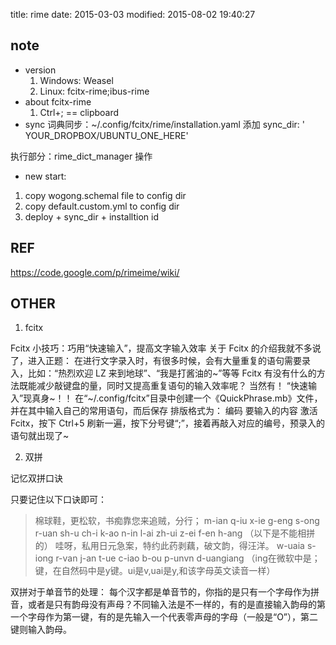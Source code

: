 title: rime
date: 2015-03-03
modified: 2015-08-02 19:40:27


## note
* version
    1. Windows: Weasel
    2. Linux: fcitx-rime;ibus-rime
* about fcitx-rime
    1. Ctrl+; == clipboard
* sync
词典同步：~/.config/fcitx/rime/installation.yaml
添加 sync_dir: ' YOUR_DROPBOX/UBUNTU_ONE_HERE'

执行部分：rime_dict_manager 操作

* new start:
1. copy wogong.schemal file to config dir
2. copy default.custom.yml to config dir
3. deploy + sync_dir + installtion id

## REF
<https://code.google.com/p/rimeime/wiki/>


## OTHER
1. fcitx

Fcitx 小技巧：巧用“快速输入”，提高文字输入效率
关于 Fcitx 的介绍我就不多说了，进入正题：
在进行文字录入时，有很多时候，会有大量重复的语句需要录入，比如：“热烈欢迎 LZ 来到地球”、“我是打酱油的~”等等
Fcitx 有没有什么的方法既能减少敲键盘的量，同时又提高重复语句的输入效率呢？
当然有！
“快速输入”现真身~！！
在“~/.config/fcitx”目录中创建一个《QuickPhrase.mb》文件，并在其中输入自己的常用语句，而后保存
排版格式为：
编码 要输入的内容
激活 Fcitx，按下 Ctrl+5 刷新一遍，按下分号键“;”，接着再敲入对应的编号，预录入的语句就出现了~

2. 双拼

记忆双拼口诀

只要记住以下口诀即可：
>棉球鞋，更松软，书痴靠您来追贼，分行；
>m-ian q-iu x-ie g-eng s-ong r-uan sh-u ch-i k-ao n-in l-ai zh-ui z-ei f-en h-ang
>（以下是不能相拼的）
>哇呀，私用日元急案，特约此药剥藕，破文韵，得汪洋。
>w-uaia s-iong r-van j-an t-ue c-iao b-ou p-unvn d-uangiang
>（ing在微软中是；键，在自然码中是y键。ui是v,uai是y,和该字母英文读音一样）


双拼对于单音节的处理：
每个汉字都是单音节的，你指的是只有一个字母作为拼音，或者是只有韵母没有声母？不同输入法是不一样的，有的是直接输入韵母的第一个字母作为第一键，有的是先输入一个代表零声母的字母（一般是“O”），第二键则输入韵母。


